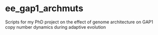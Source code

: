 # ee_gap1_archmuts
Scripts for my PhD project on the effect of genome architecture on GAP1 copy number dynamics during adaptive evolution
